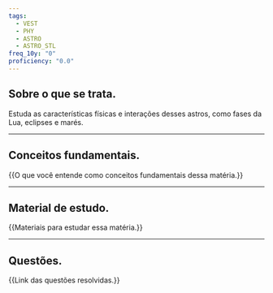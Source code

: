 ```yaml
---
tags:
  - VEST
  - PHY
  - ASTRO
  - ASTRO_STL
freq_10y: "0"
proficiency: "0.0"
---
```

## Sobre o que se trata.

Estuda as características físicas e interações desses astros, como fases da Lua, eclipses e marés.

--- 
## Conceitos fundamentais.

{{O que você entende como conceitos fundamentais dessa matéria.}}

---
## Material de estudo.

{{Materiais para estudar essa matéria.}}

--- 
## Questões.

{{Link das questões resolvidas.}}